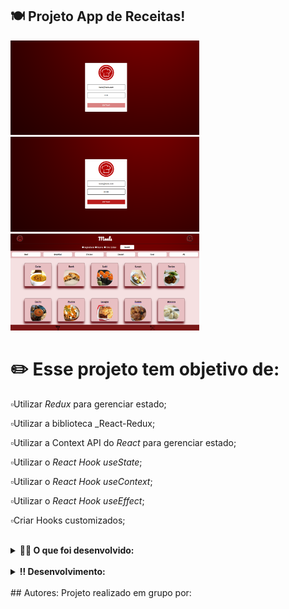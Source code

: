 ##  🍽️ Projeto App de Receitas!

<img src="https://github.com/carolhn/Projeto-App-recipe/blob/main/imagem1.png" alt="imagem.png" style="max-width: 60%;">

<br>

<img src="https://github.com/carolhn/Projeto-App-recipe/blob/main/imagem2.png" alt="imagem2.png" style="max-width: 60%;">

<br>

<img src="https://github.com/carolhn/Projeto-App-recipe/blob/main/imagem3.png" alt="imagem2.png" style="max-width: 60%;">

# ✏️  Esse projeto tem objetivo de:

▫️Utilizar _Redux_ para gerenciar estado;<br>

▫️Utilizar a biblioteca _React-Redux;<br>

▫️Utilizar a Context API do _React_ para gerenciar estado;<br>

▫️Utilizar o _React Hook useState_;<br>

▫️Utilizar o _React Hook useContext_;<br>

▫️Utilizar o _React Hook useEffect_;<br>

▫️Criar Hooks customizados;<br>
<br>

<details>
  <summary><strong>👨‍💻 O que foi desenvolvido: </strong></summary><br />

  Um app de receitas, utilizando o que há de mais moderno dentro do ecossistema React: Hooks e Context API!

  Nele é possível: ver, buscar, filtrar, favoritar e acompanhar o progresso de preparação de receitas de comidas e bebidas!

  ⚠️ A base de dados são 2 APIs distintas, uma para comidas e outra para bebidas.
</details>

<br>

<details>
  <summary><strong>‼️ Desenvolvimento: </strong></summary><br />

  1. Clone o repositório

  - Use o comando: `git clone git@github.com:carolhn/Projeto-App-recipe.git`.
  - Entre na pasta do repositório que você acabou de clonar:
    - `cd Projeto-App-recipe.git`

  2. Instale as dependências e inicialize o projeto

  - Instale as dependências:
    - `npm install`
  - Inicialize o projeto:
    - `npm start` (uma nova página deve abrir no seu navegador com um texto simples)
  
 </details>
<br>
## Autores:
Projeto realizado em grupo por:

